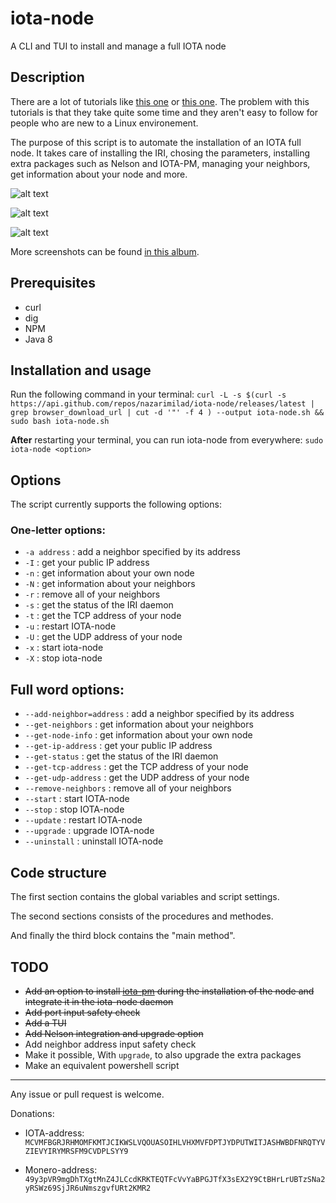 # iota-node
A CLI and TUI to install and manage a full IOTA node

## Description

There are a lot of tutorials like [this one](https://www.simform.com/iota-iiot-tutorial-part-2/) or [this one](https://forum.helloiota.com/2424/Setting-up-a-VPS-IOTA-Full-Node-from-scratch). The problem with this tutorials is that they take quite some time and they aren't easy to follow for people who are new to a Linux environement.

The purpose of this script is to automate the installation of an IOTA full node. It takes care of installing the IRI, chosing the parameters, installing extra packages such as Nelson and IOTA-PM, managing your neighbors, get information about your node and more.

![alt text](https://i.imgur.com/6x2DXxd.png "Welcome screen")

![alt text](https://i.imgur.com/LG8cWSV.png "Installation of extra packages")

![alt text](https://i.imgur.com/YcNO8n3.png "IOTA-node menu")

More screenshots can be found [in this album](https://imgur.com/a/mWuWC).


## Prerequisites

* curl 
* dig
* NPM
* Java 8

## Installation and usage

Run the following command in your terminal: `curl -L -s $(curl -s https://api.github.com/repos/nazarimilad/iota-node/releases/latest | grep browser_download_url | cut -d '"' -f 4 ) --output iota-node.sh && sudo bash iota-node.sh`

**After** restarting your terminal, you can run iota-node from everywhere: `sudo iota-node <option>`

## Options
The script currently supports the following options:

### One-letter options:

* `-a address` : add a neighbor specified by its address
* `-I` : get your public IP address
* `-n` : get information about your own node
* `-N` : get information about your neighbors
* `-r` : remove all of your neighbors
* `-s` : get the status of the IRI daemon
* `-t` : get the TCP address of your node
* `-u` : restart IOTA-node
* `-U` : get the UDP address of your node
* `-x` : start iota-node
* `-X` : stop iota-node

## Full word options:

* `--add-neighbor=address` : add a neighbor specified by its address 
* `--get-neighbors` : get information about your neighbors
* `--get-node-info` : get information about your own node
* `--get-ip-address` : get your public IP address
* `--get-status` : get the status of the IRI daemon
* `--get-tcp-address` : get the TCP address of your node
* `--get-udp-address` : get the UDP address of your node
* `--remove-neighbors` : remove all of your neighbors
* `--start` : start IOTA-node
* `--stop` : stop IOTA-node
* `--update` : restart IOTA-node
* `--upgrade` : upgrade IOTA-node
* `--uninstall` : uninstall IOTA-node

## Code structure 

The first section contains the global variables and script settings.

The second sections consists of the procedures and methodes.

And finally the third block contains the "main method".

## TODO

* ~~Add an option to install [iota-pm](https://github.com/akashgoswami/ipm) during the installation of the node and integrate it in the iota-node daemon~~
* ~~Add port input safety check~~
* ~~Add a TUI~~
* ~~Add Nelson integration and upgrade option~~
* Add neighbor address input safety check
* Make it possible, With `upgrade`, to also upgrade the extra packages
* Make an equivalent powershell script

---

Any issue or pull request is welcome.

Donations: 

* IOTA-address: `MCVMFBGRJRHMOMFKMTJCIKWSLVQOUASOIHLVHXMVFDPTJYDPUTWITJASHWBDFNRQTYVZIEVYIRYMRSFM9CVDPLSYY9`

* Monero-address: `49y3pVR9mgDhTXgtMnZ4JLCcdKRKTEQTFcVvYaBPGJTfX3sEX2Y9CtBHrLrUBTzSNa2yRSWz69SjJR6uNmszgvfURt2KMR2`
